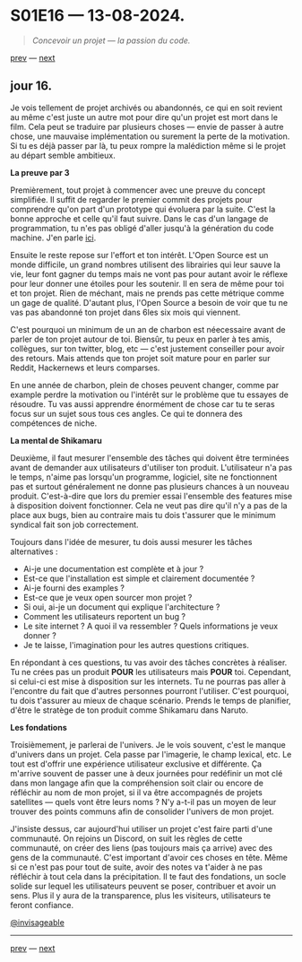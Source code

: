 # S01E16 — 13-08-2024.

> *Concevoir un projet — la passion du code.*

[prev](S01E15-12-08-2024.md) — [next](S01E17-14-08-2024.md)

## jour 16.

Je vois tellement de projet archivés ou abandonnés, ce qui en soit revient au même c'est juste un autre mot pour dire qu'un projet est mort dans le film. Cela peut se traduire par plusieurs choses — envie de passer à autre chose, une mauvaise implémentation ou surement la perte de la motivation. Si tu es déjà passer par là, tu peux rompre la malédiction même si le projet au départ semble ambitieux.

**La preuve par 3**

Premièrement, tout projet à commencer avec une preuve du concept simplifiée. Il suffit de regarder le premier commit des projets pour comprendre qu'on part d'un prototype qui évoluera par la suite. C'est la bonne approche et celle qu'il faut suivre. Dans le cas d'un langage de programmation, tu n'es pas obligé d'aller jusqu'à la génération du code machine. J'en parle [ici](S01E10-07-08-2024.md).

Ensuite le reste repose sur l'effort et ton intérêt. L'Open Source est un monde difficile, un grand nombres utilisent des librairies qui leur sauve la vie, leur font gagner du temps mais ne vont pas pour autant avoir le réflexe pour leur donner une étoiles pour les soutenir. Il en sera de même pour toi et ton projet. Rien de méchant, mais ne prends pas cette métrique comme un gage de qualité. D'autant plus, l'Open Source a besoin de voir que tu ne vas pas abandonné ton projet dans 6les six mois qui viennent.

C'est pourquoi un minimum de un an de charbon est néecessaire avant de parler de ton projet autour de toi. Biensûr, tu peux en parler à tes amis, collègues, sur ton twitter, blog, etc — c'est justement conseiller pour avoir des retours. Mais attends que ton projet soit mature pour en parler sur Reddit, Hackernews et leurs comparses.

En une année de charbon, plein de choses peuvent changer, comme par example perdre la motivation ou l'intérêt sur le problème que tu essayes de résoudre. Tu vas aussi apprendre énormément de chose car tu te seras focus sur un sujet sous tous ces angles. Ce qui te donnera des compétences de niche.

**La mental de Shikamaru**

Deuxième, il faut mesurer l'ensemble des tâches qui doivent être terminées avant de demander aux utilisateurs d'utiliser ton produit. L'utilisateur n'a pas le temps, n'aime pas lorsqu'un programme, logiciel, site ne fonctionnent pas et surtout généralement ne donne pas plusieurs chances à un nouveau produit. C'est-à-dire que lors du premier essai l'ensemble des features mise à disposition doivent fonctionner. Cela ne veut pas dire qu'il n'y a pas de la place aux bugs, bien au contraire mais tu dois t'assurer que le minimum syndical fait son job correctement.

Toujours dans l'idée de mesurer, tu dois aussi mesurer les tâches alternatives :

- Ai-je une documentation est complète et à jour ?
- Est-ce que l'installation est simple et clairement documentée ?
- Ai-je fourni des examples ?
- Est-ce que je veux open sourcer mon projet ?
- Si oui, ai-je un document qui explique l'architecture ? 
- Comment les utilisateurs reportent un bug ?
- Le site internet ? A quoi il va ressembler ? Quels informations je veux donner ?
- Je te laisse, l'imagination pour les autres questions critiques.

En répondant à ces questions, tu vas avoir des tâches concrètes à réaliser. Tu ne crées pas un produit **POUR** les utilisateurs mais **POUR** toi. Cependant, si celui-ci est mise à disposition sur les internets. Tu ne pourras pas aller à l'encontre du fait que d'autres personnes pourront l'utiliser. C'est pourquoi, tu dois t'assurer au mieux de chaque scénario. Prends le temps de planifier, d'être le stratège de ton produit comme Shikamaru dans Naruto.

**Les fondations**

Troisièmement, je parlerai de l'univers. Je le vois souvent, c'est le manque d'univers dans un projet. Cela passe par l'imagerie, le champ lexical, etc. Le tout est d'offrir une expérience utilisateur exclusive et différente. Ça m'arrive souvent de passer une à deux journées pour redéfinir un mot clé dans mon langage afin que la compréhension soit clair ou encore de réfléchir au nom de mon projet, si il va être accompagnés de projets satellites — quels vont être leurs noms ? N'y a-t-il pas un moyen de leur trouver des points communs afin de consolider l'univers de mon projet.

J'insiste dessus, car aujourd'hui utiliser un projet c'est faire parti d'une communauté. On rejoins un Discord, on suit les règles de cette communauté, on créer des liens (pas toujours mais ça arrive) avec des gens de la communauté. C'est important d'avoir ces choses en tête. Même si ce n'est pas pour tout de suite, avoir des notes va t'aider à ne pas réfléchir à tout cela dans la précipitation. Il te faut des fondations, un socle solide sur lequel les utilisateurs peuvent se poser, contribuer et avoir un sens. Plus il y aura de la transparence, plus les visiteurs, utilisateurs te feront confiance.

[@invisageable](https://twitter.com/invisageable)   

---

[prev](S01E15-12-08-2024.md) — [next](S01E17-14-08-2024.md)   
